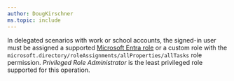 ```yaml
---
author: DougKirschner
ms.topic: include
---
```


In delegated scenarios with work or school accounts, the signed-in user must be assigned a supported [Microsoft Entra role](/entra/identity/role-based-access-control/permissions-reference?toc=%2Fgraph%2Ftoc.json) or a custom role with the `microsoft.directory/roleAssignments/allProperties/allTasks` role permission. *Privileged Role Administrator* is the least privileged role supported for this operation.

